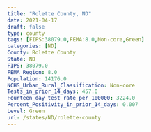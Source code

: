 ```yaml
---
title: "Rolette County, ND"
date: 2021-04-17
draft: false
type: county
tags: [FIPS:38079.0,FEMA:8.0,Non-core,Green]
categories: [ND]
County: Rolette County
State: ND
FIPS: 38079.0
FEMA_Region: 8.0
Population: 14176.0
NCHS_Urban_Rural_Classification: Non-core
Tests_in_prior_14_days: 457.0
Fourteen_day_test_rate_per_100000: 3224.0
Percent_Positivity_in_prior_14_days: 0.007
Level: Green
url: /states/ND/rolette-county
---
```



